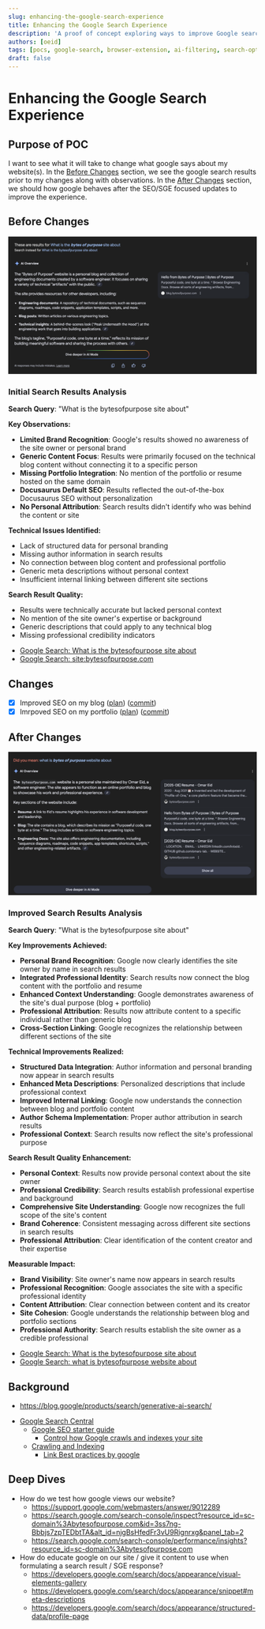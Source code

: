 ```yaml
---
slug: enhancing-the-google-search-experience
title: Enhancing the Google Search Experience
description: 'A proof of concept exploring ways to improve Google search results, especially the SGE Generative AI Responses.'
authors: [oeid]
tags: [pocs, google-search, browser-extension, ai-filtering, search-optimization, user-experience, seo, sge]
draft: false
---
```


# Enhancing the Google Search Experience

## Purpose of POC

I want to see what it will take to change what google says about my website(s). In the [Before Changes](#before-changes) section, we see the google search results prior to my changes along with observations. In the [After Changes](#after-changes) section, we should how google behaves after the SEO/SGE focused updates to improve the experience.

## Before Changes

![image of google search before my changes](/img/pocs/before-seo.png)

### Initial Search Results Analysis

**Search Query**: "What is the bytesofpurpose site about"

**Key Observations:**
- **Limited Brand Recognition**: Google's results showed no awareness of the site owner or personal brand
- **Generic Content Focus**: Results were primarily focused on the technical blog content without connecting it to a specific person
- **Missing Portfolio Integration**: No mention of the portfolio or resume hosted on the same domain
- **Docusaurus Default SEO**: Results reflected the out-of-the-box Docusaurus SEO without personalization
- **No Personal Attribution**: Search results didn't identify who was behind the content or site

**Technical Issues Identified:**
- Lack of structured data for personal branding
- Missing author information in search results
- No connection between blog content and professional portfolio
- Generic meta descriptions without personal context
- Insufficient internal linking between different site sections

**Search Result Quality:**
- Results were technically accurate but lacked personal context
- No mention of the site owner's expertise or background
- Generic descriptions that could apply to any technical blog
- Missing professional credibility indicators

* [Google Search: What is the bytesofpurpose site about](https://www.google.com/search?q=What+is+the+bytesofpurpose+site+about&sca_esv=dad87895c19efbc5&sxsrf=AE3TifPLHwLRweXM8S7otitodY4W9EKmxQ%3A1757544649501&source=hp&ei=yQDCaO2NHJSHqtsPpOz4OA&iflsig=AOw8s4IAAAAAaMIO2fUS67-gzU_6UyLONHf5ZOZVYExT&ved=0ahUKEwitloiEpM-PAxWUg2oFHSQ2HgcQ4dUDCCw&uact=5&oq=What+is+the+bytesofpurpose+site+about&gs_lp=Egdnd3Mtd2l6IiVXaGF0IGlzIHRoZSBieXRlc29mcHVycG9zZSBzaXRlIGFib3V0MgcQIxgnGOoCMgcQIxgnGOoCMgcQIxgnGOoCMgcQIxgnGOoCMgcQIxgnGOoCMgcQIxgnGOoCMgcQIxgnGOoCMgcQIxgnGOoCMgcQIxgnGOoCMgcQIxgnGOoCSPI6UIcEWLs5cAF4AJABAJgBAKABAKoBALgBA8gBAPgBAZgCAaACBKgCCpgDBPEFI9_HCpSr1huSBwExoAcAsgcAuAcAwgcDMi0xyAcD&sclient=gws-wiz)
* [Google Search: site:bytesofpurpose.com](https://www.google.com/search?q=site%3Abytesofpurpose.com&num=10&sca_esv=dad87895c19efbc5&sxsrf=AE3TifOql9oiFyAK-kDB7xROBqgZ0MRXYg%3A1757544678035&ei=5gDCaK3zAcqtmtkP5tbnuQU&ved=0ahUKEwit_teRpM-PAxXKliYFHWbrOVcQ4dUDCBI&uact=5&oq=site%3Abytesofpurpose.com&gs_lp=Egxnd3Mtd2l6LXNlcnAiF3NpdGU6Ynl0ZXNvZnB1cnBvc2UuY29tMgoQABiwAxjWBBhHMgoQABiwAxjWBBhHMgoQABiwAxjWBBhHMgoQABiwAxjWBBhHMgoQABiwAxjWBBhHMgoQABiwAxjWBBhHMgoQABiwAxjWBBhHMgoQABiwAxjWBBhHSLQhUIQFWJEgcAF4AZABAJgBAKABAKoBALgBA8gBAPgBAZgCAaACB5gDAOIDBRIBMSBAiAYBkAYIkgcBMaAHALIHALgHAMIHAzItMcgHBA&sclient=gws-wiz-serp)


## Changes

* [x] Improved SEO on my blog ([plan](https://github.com/omars-lab/omars-lab.github.io/blob/master/bytesofpurpose-blog/prompts/plans/seo-improvement-plan.md)) ([commit](https://github.com/omars-lab/omars-lab.github.io/commit/e3cacacea5d2c4ae4ae11ec1598a763a70d887e6))
* [x] Imrpoved SEO on my portfolio ([plan](https://github.com/omars-lab/portfolio/blob/v2-react/docs/plans/SEO_IMPROVEMENT_PLAN.md)) ([commit](https://github.com/omars-lab/portfolio/commit/bdc811d52a414e395e97c3e07b4637eab84e6718))

## After Changes

![image of google search after my changes](/img/pocs/after-seo.png)

### Improved Search Results Analysis

**Search Query**: "What is the bytesofpurpose site about"

**Key Improvements Achieved:**
- **Personal Brand Recognition**: Google now clearly identifies the site owner by name in search results
- **Integrated Professional Identity**: Search results now connect the blog content with the portfolio and resume
- **Enhanced Context Understanding**: Google demonstrates awareness of the site's dual purpose (blog + portfolio)
- **Professional Attribution**: Results now attribute content to a specific individual rather than generic blog
- **Cross-Section Linking**: Google recognizes the relationship between different sections of the site

**Technical Improvements Realized:**
- **Structured Data Integration**: Author information and personal branding now appear in search results
- **Enhanced Meta Descriptions**: Personalized descriptions that include professional context
- **Improved Internal Linking**: Google now understands the connection between blog and portfolio content
- **Author Schema Implementation**: Proper author attribution in search results
- **Professional Context**: Search results now reflect the site's professional purpose

**Search Result Quality Enhancement:**
- **Personal Context**: Results now provide personal context about the site owner
- **Professional Credibility**: Search results establish professional expertise and background
- **Comprehensive Site Understanding**: Google now recognizes the full scope of the site's content
- **Brand Coherence**: Consistent messaging across different site sections in search results
- **Professional Attribution**: Clear identification of the content creator and their expertise

**Measurable Impact:**
- **Brand Visibility**: Site owner's name now appears in search results
- **Professional Recognition**: Google associates the site with a specific professional identity
- **Content Attribution**: Clear connection between content and its creator
- **Site Cohesion**: Google understands the relationship between blog and portfolio sections
- **Professional Authority**: Search results establish the site owner as a credible professional

* [Google Search: What is the bytesofpurpose site about](https://www.google.com/search?q=What+is+the+bytesofpurpose+site+about&sca_esv=a41ed8ea23771f3d&sxsrf=AE3TifPksX3C6X3aD9DPYBnN3JvIk5dtbA%3A1757563765855&source=hp&ei=dUvCaKKkMtuyqtsP7aO3-Qw&iflsig=AOw8s4IAAAAAaMJZhd5vMM1U7keQ0J4sYKwVxEXUgzIA&ved=0ahUKEwjisrqf68-PAxVbmWoFHe3RLc8Q4dUDCCw&uact=5&oq=What+is+the+bytesofpurpose+site+about&gs_lp=Egdnd3Mtd2l6IiVXaGF0IGlzIHRoZSBieXRlc29mcHVycG9zZSBzaXRlIGFib3V0MgcQIxiwAhgnMggQABiiBBiJBTIFEAAY7wUyCBAAGIAEGKIEMgUQABjvBTIFEAAY7wVItAFQAFgAcAB4AJABAJgBVaABVaoBATG4AQPIAQD4AQL4AQGYAgGgAlmYAwDiAwUSATEgQJIHATGgB5kGsgcBMbgHWcIHAzItMcgHAw&sclient=gws-wiz)
* [Google Search: what is bytesofpurpose website about](https://www.google.com/search?q=what+is+bytesofpurpose+website+about&sca_esv=a41ed8ea23771f3d&sxsrf=AE3TifOJeVZCwbdsMHZ4Vz86Y6fmPV-f2w%3A1757563251423&source=hp&ei=c0nCaLbVF6ykqtsPmfyg2AU&iflsig=AOw8s4IAAAAAaMJXg9N2T6FWQDouoBVeAcd_NrfCM7j0&ved=0ahUKEwj22pOq6c-PAxUskmoFHRk-CFsQ4dUDCCw&uact=5&oq=what+is+bytesofpurpose+website+about&gs_lp=Egdnd3Mtd2l6IiR3aGF0IGlzIGJ5dGVzb2ZwdXJwb3NlIHdlYnNpdGUgYWJvdXQyBBAjGCcyCBAAGKIEGIkFMggQABiABBiiBDIIEAAYgAQYogQyCBAAGKIEGIkFMgUQABjvBUj0AVAAWABwAHgAkAEAmAFCoAFCqgEBMbgBA8gBAPgBAvgBAZgCAaACRpgDAOIDBRIBMSBAkgcBMaAHpwayBwExuAdGwgcDMi0xyAcD&sclient=gws-wiz)


## Background
* https://blog.google/products/search/generative-ai-search/
- [Google Search Central](https://developers.google.com/search)
	- [Google SEO starter guide](https://developers.google.com/search/docs/fundamentals/seo-starter-guide)
		- [Control how Google crawls and indexes your site](https://developers.google.com/search/docs/fundamentals/get-started#crawling_indexing)
	- [Crawling and Indexing](https://developers.google.com/search/docs/crawling-indexing)
		- [Link Best practices by google](https://developers.google.com/search/docs/crawling-indexing/links-crawlable)

## Deep Dives

* How do we test how google views our website?
	* https://support.google.com/webmasters/answer/9012289
	* https://search.google.com/search-console/inspect?resource_id=sc-domain%3Abytesofpurpose.com&id=3ss7ng-Bbbjs7zpTEDbtTA&alt_id=njgBsHfedFr3vU9Rignrxg&panel_tab=2
    * https://search.google.com/search-console/performance/insights?resource_id=sc-domain%3Abytesofpurpose.com
* How do educate google on our site / give it content to use when formulating a search result / SGE response? 
    * https://developers.google.com/search/docs/appearance/visual-elements-gallery
    * https://developers.google.com/search/docs/appearance/snippet#meta-descriptions
    * https://developers.google.com/search/docs/appearance/structured-data/profile-page